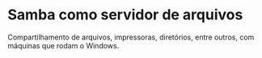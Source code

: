 # Samba como servidor de arquivos
 Compartilhamento de arquivos, impressoras, diretórios, entre outros, com máquinas que rodam o Windows.

 
